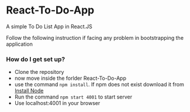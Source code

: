 # React-To-Do-App
A simple To Do List App in React.JS

Follow the following instruction if facing any problem in bootstrapping the application

### How do I get set up? ###

* Clone the repository
* now move inside the forlder React-To-Do-App
* use the command ```npm install```. If npm does not exist download it from [Install Node](https://nodejs.org/en/download/)
* Run the command ```npm start 4001``` to start server
* Use localhost:4001 in your browser

